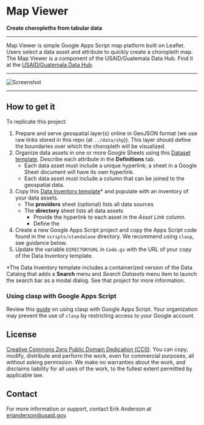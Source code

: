 # Map Viewer

**Create choropleths from tabular data**

---

Map Viewer is simple Google Apps Script map platform built on Leaflet.  Users select a data asset and attribute to quickly create a choropleth map. The Map Viewer is a component of the USAID/Guatemala Data Hub. Find it at the [USAID/Guatemala Data Hub](https://sites.google.com/usaid.gov/guatemaladatahub).

---

![Screenshot](https://storage.googleapis.com/ei-dev-assets/assets/chrome_DW6GbdGqyH.gif)

---

## How to get it

To replicate this project:

1. Prepare and serve geospatial layer(s) online in GeoJSON format (we use raw links stored in this repo (at `../data/shp`)). This layer should define the boundaries over which the choropleth will be visualized.
2. Organize data assets in one or more Google Sheets using this [Dataset template](https://docs.google.com/spreadsheets/d/1DqNbMmfpTRe8g6wNdmHzVi3SsiYPEKwnichz6avU6K4/copy). Describe each attribute in the **Definitions** tab. 
   * Each data asset must include a unique hyperlink; a sheet in a Google Sheet document will have its own hyperlink.
   * Each data asset must include a column that can be joined to the geospatial data.
3. Copy this [Data Inventory template](https://docs.google.com/spreadsheets/d/1uZEq8SEx9LTki4XknoDsio4JdyHGJOf1zJbvF56iieM/copy)* and populate with an inventory of your data assets.
   * The **providers** sheet (optional) lists all data sources
   * The **directory** sheet lists all data assets
     * Provide the hyperlink to each asset in the *Asset Link* column.
     * Define the 
4. Create a new Google Apps Script project and copy the Apps Script code found in the `scripts/standalone` directory. We recommend using `clasp`, see guidance below.
5. Update the variable `DIRECTORYURL` in `Code.gs` with the URL of your copy of the Data Inventory template.

*The Data Inventory template includes a containerized version of the Data Catalog that adds a **Search** menu and *Search Datasets* menu item to launch the search bar as a modal dialog. See that project for more information.

### Using clasp with Google Apps Script

Review this [guide](https://developers.google.com/apps-script/guides/clasp) on using clasp with Google Apps Script. Your organization may prevent the use of `clasp` by restricting access to your Google account.

## License

[Creative Commons Zero Public Domain Dedication (CC0)](https://creativecommons.org/publicdomain/zero/1.0/). You can copy, modify, distribute and perform the work, even for commercial purposes, all without asking permission. We make no warranties about the work, and disclaims liability for all uses of the work, to the fullest extent permitted by applicable law.

## Contact

For more information or support, contact Erik Anderson at <erianderson@usaid.gov>.

